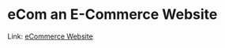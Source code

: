 # eCom an E-Commerce Website

Link: [eCommerce Website](https://ecommerce-frontend-website.vercel.app/)

